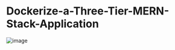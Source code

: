 # Dockerize-a-Three-Tier-MERN-Stack-Application


![image](https://github.com/user-attachments/assets/7703a5e0-e26e-4fae-bd4b-252e7b3274aa)

